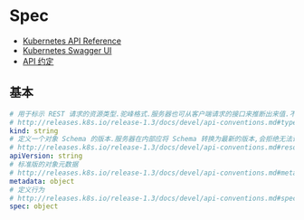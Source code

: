 # Spec

* [Kubernetes API Reference](http://kubernetes.io/docs/api-reference/v1/definitions/)
* [Kubernetes Swagger UI](http://kubernetes.io/kubernetes/third_party/swagger-ui/)
* [API 约定](https://github.com/kubernetes/kubernetes/blob/release-1.3/docs/devel/api-conventions.md)


## 基本
```yaml
# 用于标示 REST 请求的资源类型.驼峰格式.服务器也可从客户端请求的接口来推断出来值.不能更新.
# http://releases.k8s.io/release-1.3/docs/devel/api-conventions.md#types-kinds
kind: string
# 定义一个对象 Schema 的版本.服务器在内部应将 Schema 转换为最新的版本,会拒绝无法识别的值.
# http://releases.k8s.io/release-1.3/docs/devel/api-conventions.md#resources
apiVersion: string
# 标准版的对象元数据
# http://releases.k8s.io/release-1.3/docs/devel/api-conventions.md#metadata
metadata: object
# 定义行为
# http://releases.k8s.io/release-1.3/docs/devel/api-conventions.md#spec-and-status
spec: object
```
